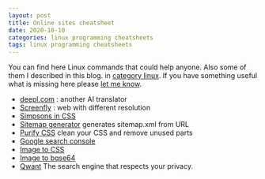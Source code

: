 ```yaml
---
layout: post
title: Online sites cheatsheet
date: 2020-10-10
categories: linux programming cheatsheets
tags: linux programming cheatsheets
---
```


You can find here Linux commands that could help anyone. Also some of them I described
in this blog. in [category linux](/categories/linux). If you have something useful what is missing here
please [let me know](/about).



- [deepl.com](https://www.deepl.com/translator) : another AI translator
- [Screenfly](https://bluetree.ai/screenfly/) : web with different resolution
- [Simpsons in CSS](http://pattle.github.io/simpsons-in-css/)
- [Sitemap generator](https://www.xml-sitemaps.com) generates sitemap.xml from URL
- [Purify CSS](https://purifycss.online) clean your CSS and remove unused parts
- [Google search console](https://search.google.com/)
- [Image to CSS](https://javier.xyz/img2css/)
- [Image to bqse64](https://www.base64-image.de)
- [Qwant](https://www.qwant.com) The search engine that respects your privacy.

